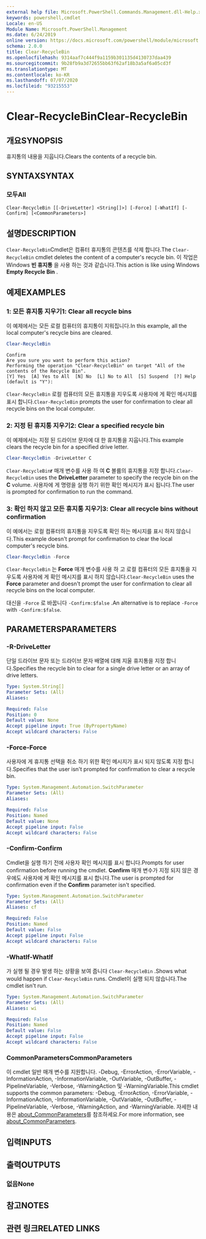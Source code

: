 ```yaml
---
external help file: Microsoft.PowerShell.Commands.Management.dll-Help.xml
keywords: powershell,cmdlet
Locale: en-US
Module Name: Microsoft.PowerShell.Management
ms.date: 6/24/2019
online version: https://docs.microsoft.com/powershell/module/microsoft.powershell.management/clear-recyclebin?view=powershell-5.1&WT.mc_id=ps-gethelp
schema: 2.0.0
title: Clear-RecycleBin
ms.openlocfilehash: 9314aaf7c444f9a1159b301135d4130737daa439
ms.sourcegitcommit: 9b28fb9a3d72655bb63f62af18b3a5af6a05cd3f
ms.translationtype: MT
ms.contentlocale: ko-KR
ms.lasthandoff: 07/07/2020
ms.locfileid: "93215553"
---
```

# <span data-ttu-id="e5730-103">Clear-RecycleBin</span><span class="sxs-lookup"><span data-stu-id="e5730-103">Clear-RecycleBin</span></span>

## <span data-ttu-id="e5730-104">개요</span><span class="sxs-lookup"><span data-stu-id="e5730-104">SYNOPSIS</span></span>
<span data-ttu-id="e5730-105">휴지통의 내용을 지웁니다.</span><span class="sxs-lookup"><span data-stu-id="e5730-105">Clears the contents of a recycle bin.</span></span>

## <span data-ttu-id="e5730-106">SYNTAX</span><span class="sxs-lookup"><span data-stu-id="e5730-106">SYNTAX</span></span>

### <span data-ttu-id="e5730-107">모두</span><span class="sxs-lookup"><span data-stu-id="e5730-107">All</span></span>

```
Clear-RecycleBin [[-DriveLetter] <String[]>] [-Force] [-WhatIf] [-Confirm] [<CommonParameters>]
```

## <span data-ttu-id="e5730-108">설명</span><span class="sxs-lookup"><span data-stu-id="e5730-108">DESCRIPTION</span></span>

<span data-ttu-id="e5730-109">`Clear-RecycleBin`Cmdlet은 컴퓨터 휴지통의 콘텐츠를 삭제 합니다.</span><span class="sxs-lookup"><span data-stu-id="e5730-109">The `Clear-RecycleBin` cmdlet deletes the content of a computer's recycle bin.</span></span> <span data-ttu-id="e5730-110">이 작업은 Windows **빈 휴지통** 을 사용 하는 것과 같습니다.</span><span class="sxs-lookup"><span data-stu-id="e5730-110">This action is like using Windows **Empty Recycle Bin** .</span></span>

## <span data-ttu-id="e5730-111">예제</span><span class="sxs-lookup"><span data-stu-id="e5730-111">EXAMPLES</span></span>

### <span data-ttu-id="e5730-112">1: 모든 휴지통 지우기</span><span class="sxs-lookup"><span data-stu-id="e5730-112">1: Clear all recycle bins</span></span>

<span data-ttu-id="e5730-113">이 예제에서는 모든 로컬 컴퓨터의 휴지통이 지워집니다.</span><span class="sxs-lookup"><span data-stu-id="e5730-113">In this example, all the local computer's recycle bins are cleared.</span></span>

```powershell
Clear-RecycleBin
```

```Output
Confirm
Are you sure you want to perform this action?
Performing the operation "Clear-RecycleBin" on target "All of the contents of the Recycle Bin".
[Y] Yes  [A] Yes to All  [N] No  [L] No to All  [S] Suspend  [?] Help (default is "Y"):
```

<span data-ttu-id="e5730-114">`Clear-RecycleBin` 로컬 컴퓨터의 모든 휴지통을 지우도록 사용자에 게 확인 메시지를 표시 합니다.</span><span class="sxs-lookup"><span data-stu-id="e5730-114">`Clear-RecycleBin` prompts the user for confirmation to clear all recycle bins on the local computer.</span></span>

### <span data-ttu-id="e5730-115">2: 지정 된 휴지통 지우기</span><span class="sxs-lookup"><span data-stu-id="e5730-115">2: Clear a specified recycle bin</span></span>

<span data-ttu-id="e5730-116">이 예제에서는 지정 된 드라이브 문자에 대 한 휴지통을 지웁니다.</span><span class="sxs-lookup"><span data-stu-id="e5730-116">This example clears the recycle bin for a specified drive letter.</span></span>

```powershell
Clear-RecycleBin -DriveLetter C
```

<span data-ttu-id="e5730-117">`Clear-RecycleBin`**r** 매개 변수를 사용 하 여 **C** 볼륨의 휴지통을 지정 합니다.</span><span class="sxs-lookup"><span data-stu-id="e5730-117">`Clear-RecycleBin` uses the **DriveLetter** parameter to specify the recycle bin on the **C** volume.</span></span> <span data-ttu-id="e5730-118">사용자에 게 명령을 실행 하기 위한 확인 메시지가 표시 됩니다.</span><span class="sxs-lookup"><span data-stu-id="e5730-118">The user is prompted for confirmation to run the command.</span></span>

### <span data-ttu-id="e5730-119">3: 확인 하지 않고 모든 휴지통 지우기</span><span class="sxs-lookup"><span data-stu-id="e5730-119">3: Clear all recycle bins without confirmation</span></span>

<span data-ttu-id="e5730-120">이 예에서는 로컬 컴퓨터의 휴지통을 지우도록 확인 하는 메시지를 표시 하지 않습니다.</span><span class="sxs-lookup"><span data-stu-id="e5730-120">This example doesn't prompt for confirmation to clear the local computer's recycle bins.</span></span>

```powershell
Clear-RecycleBin -Force
```

<span data-ttu-id="e5730-121">`Clear-RecycleBin` 는 **Force** 매개 변수를 사용 하 고 로컬 컴퓨터의 모든 휴지통을 지우도록 사용자에 게 확인 메시지를 표시 하지 않습니다.</span><span class="sxs-lookup"><span data-stu-id="e5730-121">`Clear-RecycleBin` uses the **Force** parameter and doesn't prompt the user for confirmation to clear all recycle bins on the local computer.</span></span>

<span data-ttu-id="e5730-122">대신을 `-Force` 로 바꿉니다 `-Confirm:$false` .</span><span class="sxs-lookup"><span data-stu-id="e5730-122">An alternative is to replace `-Force` with `-Confirm:$false`.</span></span>

## <span data-ttu-id="e5730-123">PARAMETERS</span><span class="sxs-lookup"><span data-stu-id="e5730-123">PARAMETERS</span></span>

### <span data-ttu-id="e5730-124">-R</span><span class="sxs-lookup"><span data-stu-id="e5730-124">-DriveLetter</span></span>

<span data-ttu-id="e5730-125">단일 드라이브 문자 또는 드라이브 문자 배열에 대해 지울 휴지통을 지정 합니다.</span><span class="sxs-lookup"><span data-stu-id="e5730-125">Specifies the recycle bin to clear for a single drive letter or an array of drive letters.</span></span>

```yaml
Type: System.String[]
Parameter Sets: (All)
Aliases:

Required: False
Position: 0
Default value: None
Accept pipeline input: True (ByPropertyName)
Accept wildcard characters: False
```

### <span data-ttu-id="e5730-126">-Force</span><span class="sxs-lookup"><span data-stu-id="e5730-126">-Force</span></span>

<span data-ttu-id="e5730-127">사용자에 게 휴지통 선택을 취소 하기 위한 확인 메시지가 표시 되지 않도록 지정 합니다.</span><span class="sxs-lookup"><span data-stu-id="e5730-127">Specifies that the user isn't prompted for confirmation to clear a recycle bin.</span></span>

```yaml
Type: System.Management.Automation.SwitchParameter
Parameter Sets: (All)
Aliases:

Required: False
Position: Named
Default value: None
Accept pipeline input: False
Accept wildcard characters: False
```

### <span data-ttu-id="e5730-128">-Confirm</span><span class="sxs-lookup"><span data-stu-id="e5730-128">-Confirm</span></span>

<span data-ttu-id="e5730-129">Cmdlet을 실행 하기 전에 사용자 확인 메시지를 표시 합니다.</span><span class="sxs-lookup"><span data-stu-id="e5730-129">Prompts for user confirmation before running the cmdlet.</span></span> <span data-ttu-id="e5730-130">**Confirm** 매개 변수가 지정 되지 않은 경우에도 사용자에 게 확인 메시지를 표시 합니다.</span><span class="sxs-lookup"><span data-stu-id="e5730-130">The user is prompted for confirmation even if the **Confirm** parameter isn't specified.</span></span>

```yaml
Type: System.Management.Automation.SwitchParameter
Parameter Sets: (All)
Aliases: cf

Required: False
Position: Named
Default value: False
Accept pipeline input: False
Accept wildcard characters: False
```

### <span data-ttu-id="e5730-131">-WhatIf</span><span class="sxs-lookup"><span data-stu-id="e5730-131">-WhatIf</span></span>

<span data-ttu-id="e5730-132">가 실행 될 경우 발생 하는 상황을 보여 줍니다 `Clear-RecycleBin` .</span><span class="sxs-lookup"><span data-stu-id="e5730-132">Shows what would happen if `Clear-RecycleBin` runs.</span></span> <span data-ttu-id="e5730-133">Cmdlet이 실행 되지 않습니다.</span><span class="sxs-lookup"><span data-stu-id="e5730-133">The cmdlet isn't run.</span></span>

```yaml
Type: System.Management.Automation.SwitchParameter
Parameter Sets: (All)
Aliases: wi

Required: False
Position: Named
Default value: False
Accept pipeline input: False
Accept wildcard characters: False
```

### <span data-ttu-id="e5730-134">CommonParameters</span><span class="sxs-lookup"><span data-stu-id="e5730-134">CommonParameters</span></span>

<span data-ttu-id="e5730-135">이 cmdlet 일반 매개 변수를 지원합니다. -Debug, -ErrorAction, -ErrorVariable, -InformationAction, -InformationVariable, -OutVariable, -OutBuffer, -PipelineVariable, -Verbose, -WarningAction 및 -WarningVariable.</span><span class="sxs-lookup"><span data-stu-id="e5730-135">This cmdlet supports the common parameters: -Debug, -ErrorAction, -ErrorVariable, -InformationAction, -InformationVariable, -OutVariable, -OutBuffer, -PipelineVariable, -Verbose, -WarningAction, and -WarningVariable.</span></span> <span data-ttu-id="e5730-136">자세한 내용은 [about_CommonParameters](https://go.microsoft.com/fwlink/?LinkID=113216)를 참조하세요.</span><span class="sxs-lookup"><span data-stu-id="e5730-136">For more information, see [about_CommonParameters](https://go.microsoft.com/fwlink/?LinkID=113216).</span></span>

## <span data-ttu-id="e5730-137">입력</span><span class="sxs-lookup"><span data-stu-id="e5730-137">INPUTS</span></span>

## <span data-ttu-id="e5730-138">출력</span><span class="sxs-lookup"><span data-stu-id="e5730-138">OUTPUTS</span></span>

### <span data-ttu-id="e5730-139">없음</span><span class="sxs-lookup"><span data-stu-id="e5730-139">None</span></span>

## <span data-ttu-id="e5730-140">참고</span><span class="sxs-lookup"><span data-stu-id="e5730-140">NOTES</span></span>

## <span data-ttu-id="e5730-141">관련 링크</span><span class="sxs-lookup"><span data-stu-id="e5730-141">RELATED LINKS</span></span>
